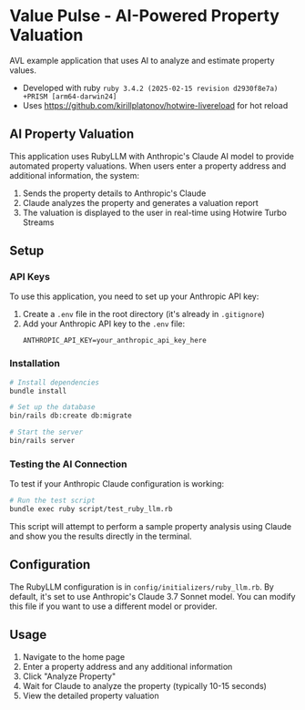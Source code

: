 # Value Pulse - AI-Powered Property Valuation

AVL example application that uses AI to analyze and estimate property values.

* Developed with ruby `ruby 3.4.2 (2025-02-15 revision d2930f8e7a) +PRISM [arm64-darwin24]`
* Uses https://github.com/kirillplatonov/hotwire-livereload for hot reload

## AI Property Valuation

This application uses RubyLLM with Anthropic's Claude AI model to provide automated property valuations. When users enter a property address and additional information, the system:

1. Sends the property details to Anthropic's Claude
2. Claude analyzes the property and generates a valuation report
3. The valuation is displayed to the user in real-time using Hotwire Turbo Streams

## Setup

### API Keys

To use this application, you need to set up your Anthropic API key:

1. Create a `.env` file in the root directory (it's already in `.gitignore`)
2. Add your Anthropic API key to the `.env` file:
   ```
   ANTHROPIC_API_KEY=your_anthropic_api_key_here
   ```

### Installation

```bash
# Install dependencies
bundle install

# Set up the database
bin/rails db:create db:migrate

# Start the server
bin/rails server
```

### Testing the AI Connection

To test if your Anthropic Claude configuration is working:

```bash
# Run the test script
bundle exec ruby script/test_ruby_llm.rb
```

This script will attempt to perform a sample property analysis using Claude and show you the results directly in the terminal.

## Configuration

The RubyLLM configuration is in `config/initializers/ruby_llm.rb`. By default, it's set to use Anthropic's Claude 3.7 Sonnet model. You can modify this file if you want to use a different model or provider.

## Usage

1. Navigate to the home page
2. Enter a property address and any additional information
3. Click "Analyze Property"
4. Wait for Claude to analyze the property (typically 10-15 seconds)
5. View the detailed property valuation